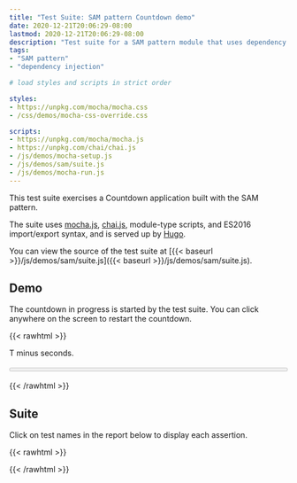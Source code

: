 ```yaml
---
title: "Test Suite: SAM pattern Countdown demo"
date: 2020-12-21T20:06:29-08:00
lastmod: 2020-12-21T20:06:29-08:00
description: "Test suite for a SAM pattern module that uses dependency injection and factory functions."
tags:
- "SAM pattern"
- "dependency injection"

# load styles and scripts in strict order

styles: 
- https://unpkg.com/mocha/mocha.css
- /css/demos/mocha-css-override.css

scripts: 
- https://unpkg.com/mocha/mocha.js
- https://unpkg.com/chai/chai.js
- /js/demos/mocha-setup.js
- /js/demos/sam/suite.js
- /js/demos/mocha-run.js
---
```


This test suite exercises a Countdown application built with the SAM pattern.

The suite uses [mocha.js](https://mochajs.org/), [chai.js](https://www.chaijs.com/), module-type scripts, and ES2016 import/export syntax, and is served up by [Hugo](https://gohugo.io).

You can view the source of the test suite at [{{< baseurl >}}/js/demos/sam/suite.js]({{< baseurl >}}/js/demos/sam/suite.js).

## Demo

The countdown in progress is started by the test suite. You can click anywhere on the screen to restart the countdown.

{{< rawhtml >}}
<div id="fixture">
  <p>T minus <b remaining role="alert" aria-live="assertive"></b> seconds.</p>
  <p><meter progress style="width: 100%;"></meter></p>
</div>
{{< /rawhtml >}}

## Suite

Click on test names in the report below to display each assertion.

{{< rawhtml >}}
<div id="mocha"></div>
{{< /rawhtml >}}
